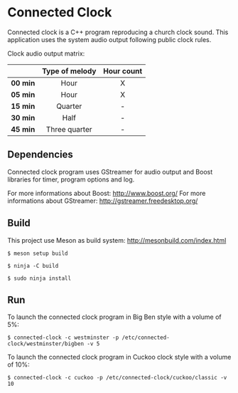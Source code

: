 Connected Clock
===============

Connected clock is a C++ program reproducing a church clock sound. This application uses the system audio output following public clock rules.

Clock audio output matrix:

| | **Type of melody** | **Hour count** |
|---|:---:|:---:|
|**00 min** | Hour | X |
|**05 min** | Hour | X |
|**15 min** | Quarter | - |
|**30 min** | Half | - |
|**45 min** | Three quarter | - |

Dependencies
------------

Connected clock program uses GStreamer for audio output and Boost libraries for timer, program options and log. 

For more informations about Boost: http://www.boost.org/
For more informations about GStreamer: http://gstreamer.freedesktop.org/

Build
-----

This project use Meson as build system: http://mesonbuild.com/index.html

`$ meson setup build`

`$ ninja -C build`

`$ sudo ninja install`

Run
---

To launch the connected clock program in Big Ben style with a volume of 5%:

`$ connected-clock -c westminster -p /etc/connected-clock/westminster/bigben -v 5`

To launch the connected clock program in Cuckoo clock style with a volume of 10%:

`$ connected-clock -c cuckoo -p /etc/connected-clock/cuckoo/classic -v 10`


